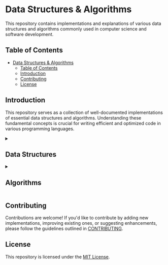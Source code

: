 # Data Structures & Algorithms

This repository contains implementations and explanations of various data structures and algorithms commonly used in computer science and software development.

## Table of Contents

- [Data Structures \& Algorithms](#data-structures--algorithms)
  - [Table of Contents](#table-of-contents)
  - [Introduction](#introduction)
  - [Contributing](#contributing)
  - [License](#license)

## Introduction

This repository serves as a collection of well-documented implementations of essential data structures and algorithms.
Understanding these fundamental concepts is crucial for writing efficient and optimized code in various programming languages.

<details> 
  <summary><h2>Data Structures</h2></summary>
  <ul>
    <li>
      <details>
        <summary><h3>Strings</h3></summary>
        <ul>
          <li><a href="PYTHON/Data%20Structures/1.%20strings.py">Python</a></li>
          <li><a href="JAVASCRIPT/Data%20Structures/1.%20Strings.js">JavaScript</a></li>
          <li><a href="TYPESCRIPT/Data%20Structures/1.%20Strings.ts">TypeScript</a></li>
        </ul>
      </details>
    </li>
    <li>
      <details>
        <summary><h3>Lists / Arrays</h3></summary>
        <ul>
          <li><a href="PYTHON/Data%20Structures/2.%20lists.py">Python</a></li>
          <li><a href="JAVASCRIPT/Data%20Structures/2.%20Arrays.js">JavaScript</a></li>
          <li><a href="TYPESCRIPT/Data%20Structures/2.%20Arrays.ts">TypeScript</a></li>
        </ul>
      </details>
    </li>
    <li>
      <details>
        <summary><h3>Sets</h3></summary>
        <ul>
          <li><a href="PYTHON/Data%20Structures/3.%20sets.py">Python</a></li>
          <li><a href="JAVASCRIPT/Data%20Structures/3.%20Sets.js">JavaScript</a></li>
          <li><a href="TYPESCRIPT/Data%20Structures/1.%20Sets.ts">TypeScript</a></li>
        </ul>
      </details>
    </li>
    <li>
      <details>
        <summary><h3>Dictionaries/Objects</h3></summary>
        <ul>
          <li><a href="PYTHON/Data%20Structures/4.%20dicts.py">Python</a></li>
          <li><a href="JAVASCRIPT/Data%20Structures/4.%20Objects.js">JavaScript</a></li>
          <li><a href="TYPESCRIPT/Data%20Structures/4.%20Objects.ts">TypeScript</a></li>
        </ul>
      </details>
    </li>
    <li>
      <details>
        <summary><h3>Stack</h3></summary>
        <ul>
          <li><a href="PYTHON/Data%20Structures/5.%20stack.py">Python</a></li>
          <li><a href="JAVASCRIPT/Data%20Structures/5.%20stack.js">Javascript</a></li>
          <li><a href="TYPESCRIPT/Data%20Structures/5.%20Stack.ts">TypeScript</a></li>
        </ul>
      </details>
    </li>
    <li>
      <details>
        <summary><h3>Matrix</h3></summary>
        <ul>
          <li><a href="PYTHON/Data%20Structures/6.%20matrix.py">Python</a></li>
        </ul>
      </details>
    </li>
    <li>
      <details>
        <summary><h3>Linked List</h3></summary>
        <ul>
          <li><a href="PYTHON/Data%20Structures/7.%20linked_list.py">Python</a></li>
        </ul>
      </details>
    </li>
    <li>
      <details>
        <summary><h3>Queue</h3></summary>
        <ul>
          <li><a href="PYTHON/Data%20Structures/9.%20queue.py">Python</a></li>
        </ul>
      </details>
    </li>
  </ul>
</details>

<details>
  <summary><h2>Algorithms</h2></summary>
  <ul>
    <li>
      <details>
        <summary><h3>Sort Algorithms</h3></summary>
        <ul>
          <li><a href="PYTHON/Algorithms/Sort/">Python</a></li>
          <li><a href="JAVASCRIPT/Algorithms/Sort/">Javascript</a></li>
          <li><a href="TYPESCRIPT/Algorithms/Search/">Javascript</a></li>
        </ul>
      </details>
    </li>
    <li>
      <details>
        <summary><h3>Search Algorithms</h3></summary>
        <ul>
          <li><a href="PYTHON/Algorithms/Search/">Python</a></li>
          <li><a href="JAVASCRIPT/Algorithms/Search/">JavaScript</a></li>
          <li><a href="TYPESCRIPT/Algorithms/Search/">TypeScript</a></li>
        </ul>
      </details>
    </li>
  </ul>
</details>

## Contributing

Contributions are welcome! If you'd like to contribute by adding new implementations, improving existing ones, or suggesting enhancements, please follow the guidelines outlined in [CONTRIBUTING](CONTRIBUTING.md).

## License

This repository is licensed under the [MIT License](LICENSE).
